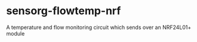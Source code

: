 sensorg-flowtemp-nrf
====================

A temperature and flow monitoring circuit which sends over an NRF24L01+ module
